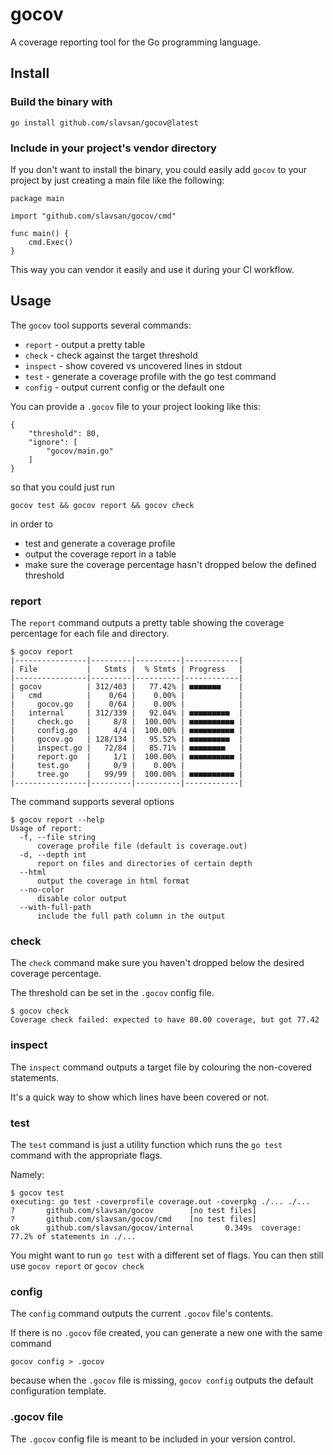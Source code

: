 # gocov

A coverage reporting tool for the Go programming language.

## Install

### Build the binary with
```
go install github.com/slavsan/gocov@latest
```

### Include in your project's vendor directory

If you don't want to install the binary, you could easily add `gocov` to your project by just creating a main file like the following:
```
package main

import "github.com/slavsan/gocov/cmd"

func main() {
	cmd.Exec()
}
```
This way you can vendor it easily and use it during your CI workflow.

## Usage

The `gocov` tool supports several commands:
* `report` - output a pretty table
* `check` - check against the target threshold
* `inspect` - show covered vs uncovered lines in stdout
* `test` - generate a coverage profile with the go test command
* `config` - output current config or the default one

You can provide a `.gocov` file to your project looking like this:
```
{
    "threshold": 80,
    "ignore": [
        "gocov/main.go"
    ]
}
```
so that you could just run
```
gocov test && gocov report && gocov check
```
in order to
* test and generate a coverage profile
* output the coverage report in a table
* make sure the coverage percentage hasn't dropped below the defined threshold

### report

The `report` command outputs a pretty table showing the coverage percentage for each file and directory.

```
$ gocov report
|----------------|---------|----------|------------|
| File           |   Stmts |  % Stmts | Progress   |
|----------------|---------|----------|------------|
| gocov          | 312/403 |   77.42% | ■■■■■■■    |
|   cmd          |    0/64 |    0.00% |            |
|     gocov.go   |    0/64 |    0.00% |            |
|   internal     | 312/339 |   92.04% | ■■■■■■■■■  |
|     check.go   |     8/8 |  100.00% | ■■■■■■■■■■ |
|     config.go  |     4/4 |  100.00% | ■■■■■■■■■■ |
|     gocov.go   | 128/134 |   95.52% | ■■■■■■■■■  |
|     inspect.go |   72/84 |   85.71% | ■■■■■■■■   |
|     report.go  |     1/1 |  100.00% | ■■■■■■■■■■ |
|     test.go    |     0/9 |    0.00% |            |
|     tree.go    |   99/99 |  100.00% | ■■■■■■■■■■ |
|----------------|---------|----------|------------|
```

The command supports several options
```
$ gocov report --help
Usage of report:
  -f, --file string
      coverage profile file (default is coverage.out)
  -d, --depth int
      report on files and directories of certain depth
  --html
      output the coverage in html format
  --no-color
      disable color output
  --with-full-path
      include the full path column in the output
```

### check

The `check` command make sure you haven't dropped below the desired coverage percentage.

The threshold can be set in the `.gocov` config file.

```
$ gocov check
Coverage check failed: expected to have 80.00 coverage, but got 77.42
```

### inspect

The `inspect` command outputs a target file by colouring the non-covered statements.

It's a quick way to show which lines have been covered or not.

### test

The `test` command is just a utility function which runs the `go test` command with the appropriate flags.

Namely:
```
$ gocov test
executing: go test -coverprofile coverage.out -coverpkg ./... ./...
?       github.com/slavsan/gocov        [no test files]
?       github.com/slavsan/gocov/cmd    [no test files]
ok      github.com/slavsan/gocov/internal       0.349s  coverage: 77.2% of statements in ./...
```

You might want to run `go test` with a different set of flags. You can then still use `gocov report` or `gocov check`

### config

The `config` command outputs the current `.gocov` file's contents.

If there is no `.gocov` file created, you can generate a new one with the same command

```
gocov config > .gocov
```

because when the `.gocov` file is missing, `gocov config` outputs the default configuration template.

### .gocov file

The `.gocov` config file is meant to be included in your version control.